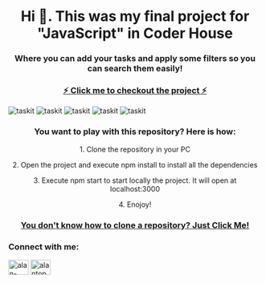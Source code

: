 
<h1 align="center">Hi 👋. This was my final project for "JavaScript" in Coder House</h1>
<h3 align="center">Where you can add your tasks and apply some filters so you can search them easily!</h3>

<a href="https://todo-app-indol-seven.vercel.app/"><h3 align="center">⚡ Click me to checkout the project ⚡</h3></a>

<img alt="taskit" src="https://i.postimg.cc/DwGc7Tm0/task-it5.jpg">
<img alt="taskit" src="https://i.postimg.cc/T12kPHFS/task-it4.jpg">
<img alt="taskit" src="https://i.postimg.cc/8kwKYNrV/task-it1.jpg">
<img alt="taskit" src="https://i.postimg.cc/fyH8Sfhb/task-it2.jpg">
<img alt="taskit" src="https://i.postimg.cc/4dQLsTLV/task-it3.jpg">

<h3 align="center">You want to play with this repository? Here is how: </h3>
<p align="center">1. Clone the repository in your PC </p>
<p align="center">2. Open the project and execute npm install to install all the dependencies </p>
<p align="center">3. Execute npm start to start locally the project. It will open at localhost:3000</p>
<p align="center">4. Enojoy!</p>

<a href="https://www.educative.io/answers/how-to-clone-a-git-repository-using-the-command-line"><h3 align="center">You don't know how to clone a repository? Just Click Me!</h3></a>

<h3 align="left">Connect with me:</h3>
<p align="left">
<a href="https://linkedin.com/in/alan-topczylo" target="blank"><img align="center" src="https://raw.githubusercontent.com/rahuldkjain/github-profile-readme-generator/master/src/images/icons/Social/linked-in-alt.svg" alt="alan-topczylo" height="30" width="40" /></a>
<a href="https://instagram.com/alantopczylo" target="__blank"><img align="center" src="https://raw.githubusercontent.com/rahuldkjain/github-profile-readme-generator/master/src/images/icons/Social/instagram.svg" alt="alantopczylo" height="30" width="40" /></a>
</p>
